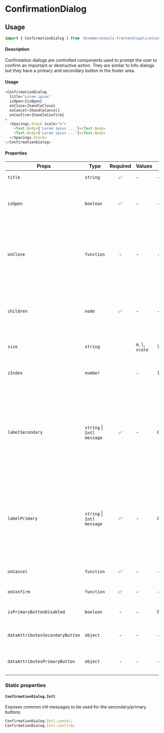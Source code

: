# ConfirmationDialog

## Usage

```js
import { ConfirmationDialog } from '@commercetools-frontend/application-components';
```

#### Description

Confirmation dialogs are controlled components used to prompt the user to confirm an important or destructive action. They are similar to Info dialogs but they have a primary and secondary button in the footer area.

#### Usage

```js
<ConfirmationDialog
  title="Lorem ipsus"
  isOpen={isOpen}
  onClose={handleClose}
  onCancel={handleCancel}
  onConfirm={handleConfirm}
>
  <Spacings.Stack scale="m">
    <Text.Body>{'Lorem ipsus ...'}</Text.Body>
    <Text.Body>{'Lorem ipsus ...'}</Text.Body>
  </Spacings.Stack>
</ConfirmationDialog>
```

#### Properties

| Props                           | Type                       | Required | Values            | Default                           | Description                                                                                                                                                                                                                     |
| ------------------------------- | -------------------------- | :------: | ----------------- | --------------------------------- | ------------------------------------------------------------------------------------------------------------------------------------------------------------------------------------------------------------------------------- |
| `title`                         | `string`                   |    ✅    | -                 | -                                 | The title of the Info Dialog                                                                                                                                                                                                    |
| `isOpen`                        | `boolean`                  |    ✅    | -                 | -                                 | Indicates whether the dialog is open or closed. The parent component needs to manage this state                                                                                                                                 |
| `onClose`                       | `function`                 |    -     | -                 | -                                 | Called when the dialog closes (click on overlay, click on close button, press ESC). If the function is not provided, the modal cannot be closed by any of the listed options.                                                   |
| `children`                      | `node`                     |    ✅    | -                 | -                                 | Content rendered within the dialog. If the content is long in height (depending on the screen size) a scrollbar will appear                                                                                                     |
| `size`                          | `string`                   |          | `m`, `l`, `scale` | `l`                               | Horizontal width limit of the dialog card                                                                                                                                                                                       |
| `zIndex`                        | `number`                   |          | -                 | `1000`                            | The `z-index` value to be applied to the overlay container (useful if you have stacking modals)                                                                                                                                 |
| `labelSecondary`                | `string` \| `Intl message` |    ✅    | -                 | `ConfirmationDialog.Intl.cancel`  | The label for the secondary button as a string, or as an intl-like message (`{ id, defaultMessage }`). The `ConfirmationDialog` exposes a static object `Intl` containing some common intl messages that are already translated |
| `labelPrimary`                  | `string` \| `Intl message` |    ✅    | -                 | `ConfirmationDialog.Intl.confirm` | The label for the primary button as a string, or as an intl-like message (`{ id, defaultMessage }`). The `ConfirmationDialog` exposes a static object `Intl` containing some common intl messages that are already translated   |
| `onCancel`                      | `function`                 |    ✅    | -                 | -                                 | Called when the secondary button is clicked                                                                                                                                                                                     |
| `onConfirm`                     | `function`                 |    ✅    | -                 | -                                 | Called when the primary button is clicked                                                                                                                                                                                       |
| `isPrimaryButtonDisabled`       | `boolean`                  |    -     | -                 | false                             | Indicates whether primary button is disabled or not                                                                                                                                                                             |
| `dataAttributesSecondaryButton` | `object`                   |    -     | -                 | -                                 | Use this prop to pass `data-` attributes to the secondary button                                                                                                                                                                |
| `dataAttributesPrimaryButton`   | `object`                   |    -     | -                 | -                                 | Use this prop to pass `data-` attributes to the primary button                                                                                                                                                                  |

### Static properties

#### `ConfirmationDialog.Intl`

Exposes common intl messages to be used for the secondary/primary buttons

```js
ConfirmationDialog.Intl.cancel;
ConfirmationDialog.Intl.confirm;
```
